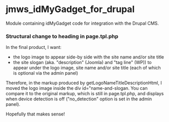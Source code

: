 # jmws_idMyGadget_for_drupal
Module containing idMyGadget code for integration with the Drupal CMS.

### Structural change to heading in page.tpl.php

In the final product, I want:
* the logo image to appear side-by side with the site name and/or site title
* the site slogan (aka. "description" (Joomla) and "tag line" (WP)) to appear under the logo image, site name and/or site title (each of which is optional via the admin panel)

Therefore, in the markup produced by getLogoNameTitleDescriptionHtml, I moved the logo image inside the div id="name-and-slogan.
You can compare it to the original markup, which is still in page.tpl.php, and displays when device detection is off ("no_detection" option is set in the admin panel).

Hopefully that makes sense!

